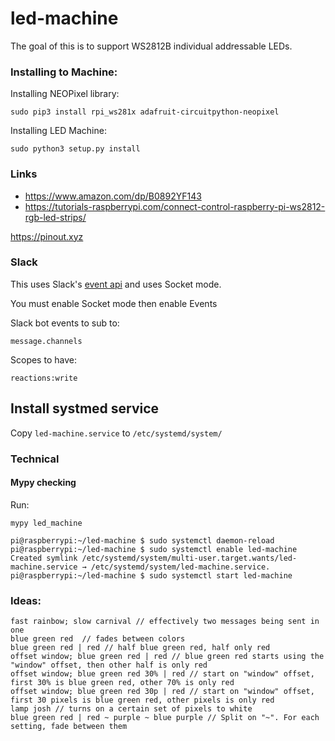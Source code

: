 # led-machine
The goal of this is to support WS2812B individual addressable LEDs.


### Installing to Machine:
Installing NEOPixel library:
```shell
sudo pip3 install rpi_ws281x adafruit-circuitpython-neopixel
```
Installing LED Machine:
```shell
sudo python3 setup.py install
```

### Links
* https://www.amazon.com/dp/B0892YF143
* https://tutorials-raspberrypi.com/connect-control-raspberry-pi-ws2812-rgb-led-strips/


https://pinout.xyz

### Slack
This uses Slack's [event api](https://api.slack.com/apis/connections/events-api#subscriptions) and uses Socket mode.

You must enable Socket mode then enable Events

Slack bot events to sub to:
```
message.channels
```

Scopes to have:
```
reactions:write
```

## Install systmed service
Copy `led-machine.service` to `/etc/systemd/system/`



### Technical

#### Mypy checking

Run:
```shell
mypy led_machine
```

```shell
pi@raspberrypi:~/led-machine $ sudo systemctl daemon-reload
pi@raspberrypi:~/led-machine $ sudo systemctl enable led-machine
Created symlink /etc/systemd/system/multi-user.target.wants/led-machine.service → /etc/systemd/system/led-machine.service.
pi@raspberrypi:~/led-machine $ sudo systemctl start led-machine
```



### Ideas:
```
fast rainbow; slow carnival // effectively two messages being sent in one
blue green red  // fades between colors
blue green red | red // half blue green red, half only red
offset window; blue green red | red // blue green red starts using the "window" offset, then other half is only red
offset window; blue green red 30% | red // start on "window" offset, first 30% is blue green red, other 70% is only red
offset window; blue green red 30p | red // start on "window" offset, first 30 pixels is blue green red, other pixels is only red
lamp josh // turns on a certain set of pixels to white
blue green red | red ~ purple ~ blue purple // Split on "~". For each setting, fade between them
```

